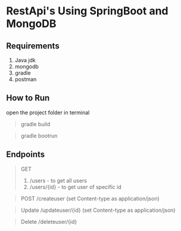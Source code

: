 # RestApi's Using SpringBoot and MongoDB

## Requirements
1. Java jdk
2. mongodb
3. gradle
4. postman

## How  to Run
open the project folder in terminal
> gradle build

> gradle bootrun
## Endpoints
> GET  
>1.  /users - to get all users
>2.  /users/{id} - to get user of specific id

> POST
> /createuser  (set Content-type as application/json)

> Update
> /updateuser/{id} (set Content-type as application/json)

> Delete
> /deleteuser/{id}